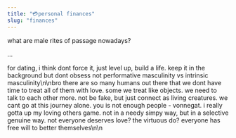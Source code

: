 ```yaml
---
title: "💳personal finances"
slug: "finances"
---
```


what are male rites of passage nowadays?

...

for dating, i think dont force it, just level up, build a life. keep it in the background but dont obsess
not performative masculinity vs intrinsic masculinity\n\nbro there are so many humans out there that we dont have time to treat all of them with love. some we treat like objects. we need to talk to each other more. not be fake, but just connect as living creatures. we cant go at this journey alone. you is not enough people - vonnegat. i really gotta up my loving others game. not in a needy simpy way, but in a selective genuine way. not everyone deserves love? the virtuous do? everyone has free will to better themselves\n\n